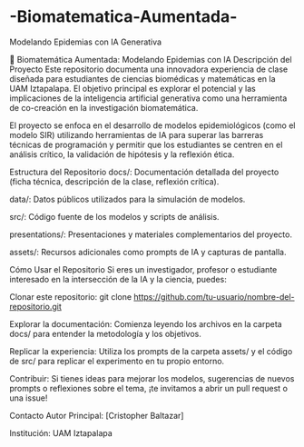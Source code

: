 # -Biomatematica-Aumentada-
Modelando Epidemias con IA Generativa

🧬 Biomatemática Aumentada: Modelando Epidemias con IA
Descripción del Proyecto
Este repositorio documenta una innovadora experiencia de clase diseñada para estudiantes de ciencias biomédicas y matemáticas en la UAM Iztapalapa. El objetivo principal es explorar el potencial y las implicaciones de la inteligencia artificial generativa como una herramienta de co-creación en la investigación biomatemática.

El proyecto se enfoca en el desarrollo de modelos epidemiológicos (como el modelo SIR) utilizando herramientas de IA para superar las barreras técnicas de programación y permitir que los estudiantes se centren en el análisis crítico, la validación de hipótesis y la reflexión ética.

Estructura del Repositorio
docs/: Documentación detallada del proyecto (ficha técnica, descripción de la clase, reflexión crítica).

data/: Datos públicos utilizados para la simulación de modelos.

src/: Código fuente de los modelos y scripts de análisis.

presentations/: Presentaciones y materiales complementarios del proyecto.

assets/: Recursos adicionales como prompts de IA y capturas de pantalla.

Cómo Usar el Repositorio
Si eres un investigador, profesor o estudiante interesado en la intersección de la IA y la ciencia, puedes:

Clonar este repositorio: git clone https://github.com/tu-usuario/nombre-del-repositorio.git

Explorar la documentación: Comienza leyendo los archivos en la carpeta docs/ para entender la metodología y los objetivos.

Replicar la experiencia: Utiliza los prompts de la carpeta assets/ y el código de src/ para replicar el experimento en tu propio entorno.

Contribuir: Si tienes ideas para mejorar los modelos, sugerencias de nuevos prompts o reflexiones sobre el tema, ¡te invitamos a abrir un pull request o una issue!

Contacto
Autor Principal: [Cristopher Baltazar]

Institución: UAM Iztapalapa
